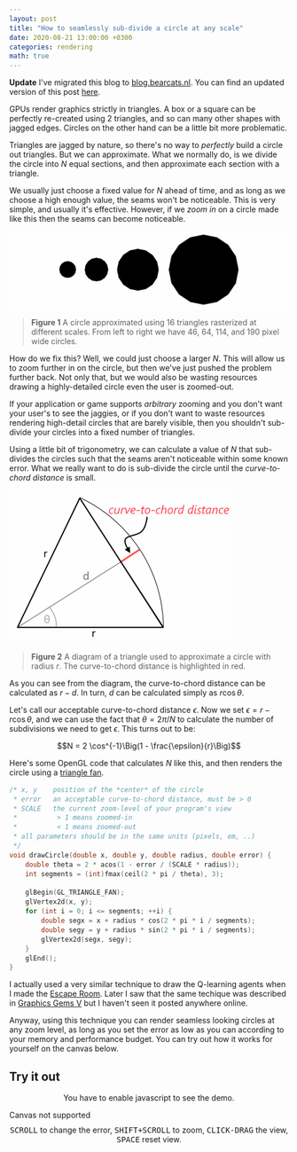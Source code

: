 ```yaml
---
layout: post
title: "How to seamlessly sub-divide a circle at any scale"
date: 2020-08-21 13:00:00 +0300
categories: rendering
math: true
---
```


**Update** I've migrated this blog to [blog.bearcats.nl](https://blog.bearcats.nl). You can find an updated version of this post [here](https://blog.bearcats.nl/seamlessly-subdivide-circle/).

GPUs render graphics strictly in triangles. A box or a square can be perfectly re-created using 2 triangles, and so can many other shapes with jagged edges. Circles on the other hand can be a little bit more problematic.

Triangles are jagged by nature, so there's no way to _perfectly_ build a circle out triangles. But we can approximate. What we normally do, is we divide the circle into $N$ equal sections, and then approximate each section with a triangle.

We usually just choose a fixed value for $N$ ahead of time, and as long as we choose a high enough value, the seams won't be noticeable. This is very simple, and usually it's effective. However, if we _zoom in_ on a circle made like this then the seams can become noticeable.

![Figure 1](../assets/circles/circles.png#center)

> **Figure 1** A circle approximated using 16 triangles rasterized at different scales. From left to right we have 46, 64, 114, and 190 pixel wide circles.

How do we fix this? Well, we could just choose a larger $N$. This will allow us to zoom further in on the circle, but then we've just pushed the problem further back. Not only that, but we would also be wasting resources drawing a highly-detailed circle even the user is zoomed-out.

If your application or game supports _arbitrary_ zooming and you don't want your user's to see the jaggies, or if you don't want to waste resources rendering high-detail circles that are barely visible, then you shouldn't sub-divide your circles into a fixed number of triangles.

Using a little bit of trigonometry, we can calculate a value of $N$ that sub-divides the circles such that the seams aren't noticeable within some known error. What we really want to do is sub-divide the circle until the _curve-to-chord distance_ is small.

![Figure 2](../assets/circles/curve-to-chord.png#center)

> **Figure 2** A diagram of a triangle used to approximate a circle with radius $r$. The curve-to-chord distance is highlighted in red.

As you can see from the diagram, the curve-to-chord distance can be calculated as $r - d$. In turn, $d$ can be calculated simply as $r \cos\theta$. 

Let's call our acceptable curve-to-chord distance $\epsilon$. Now we set $\epsilon = r - r \cos\theta$, and we can use the fact that $\theta = 2\pi / N$ to calculate the number of subdivisions we need to get $\epsilon$. This turns out to be:

$$N = 2 \cos^{-1}\Big(1 - \frac{\epsilon}{r}\Big)$$

Here's some OpenGL code that calculates $N$ like this, and then renders the circle using a [triangle fan](https://en.wikipedia.org/wiki/Triangle_fan).

```c
/* x, y    position of the *center* of the circle
 * error   an acceptable curve-to-chord distance, must be > 0 
 * SCALE   the current zoom-level of your program's view
 *          > 1 means zoomed-in
 *          < 1 means zoomed-out 
 * all parameters should be in the same units (pixels, em, ..) 
 */ 
void drawCircle(double x, double y, double radius, double error) {
    double theta = 2 * acos(1 - error / (SCALE * radius));
    int segments = (int)fmax(ceil(2 * pi / theta), 3);

    glBegin(GL_TRIANGLE_FAN);
    glVertex2d(x, y);
    for (int i = 0; i <= segments; ++i) {
        double segx = x + radius * cos(2 * pi * i / segments);
        double segy = y + radius * sin(2 * pi * i / segments);
        glVertex2d(segx, segy);
    }
    glEnd();
}
```

I actually used a very similar technique to draw the Q-learning agents when I made the [Escape Room](https://github.com/blat-blatnik/Escape-Room). Later I saw that the same techique was described in [Graphics Gems V](http://index-of.co.uk/Game-Development/Programming/Graphics%20Gems%205.pdf#page=178) but I haven't seen it posted anywhere online.

Anyway, using this technique you can render seamless looking circles at any zoom level, as long as you set the error as low as you can according to your memory and performance budget. You can try out how it works for yourself on the canvas below.

## Try it out

<noscript>
  <p style="text-align:center;">
    You have to enable javascript to see the demo.
  </p>
</noscript>
<canvas id="canvas" tabindex="-1">Canvas not supported</canvas>

<script type="text/javascript">
var canvas = document.getElementById("canvas");
var ctx = canvas.getContext("2d", { alpha: false });
var rect = canvas.getBoundingClientRect();
canvas.setAttribute("width", rect.width);
canvas.setAttribute("height", rect.height);
var width = canvas.width;
var height = canvas.height;
var fill = true;
var scale = 1;
var translateX = 0;
var translateY = 0;
var translating = false;
var mouseX = 0;
var mouseY = 0;
var error = 0.5;
var maxSegments = 2000;

ctx.font = "400 18px Arial";
ctx.textAlign = "center";

function reset() {
	scale = 1;
	translateX = 0;
	translateY = 0;
	error = 0.5;
	window.requestAnimationFrame(render);
}

function drawTriangle(x1, y1, x2, y2, x3, y3) {
	ctx.beginPath();
	ctx.moveTo(x1, y1);
	ctx.lineTo(x2, y2);
	ctx.lineTo(x3, y3);
	ctx.closePath();
	ctx.stroke();
	if (fill) ctx.fill();
}

function drawCircle(x, y, r, error) {
	error = Math.min(error, scale * r);
	var theta = 2 * Math.acos(1 - error / (scale * r));
	var segments = Math.min(maxSegments, Math.max(3, Math.ceil(2 * Math.PI / theta)));
	for (var i = 1; i <= segments; ++i) {
		var x1 = x + r * Math.cos(2 * Math.PI * (i - 1) / segments);
		var y1 = y + r * Math.sin(2 * Math.PI * (i - 1) / segments);
		var x2 = x + r * Math.cos(2 * Math.PI * i / segments);
		var y2 = y + r * Math.sin(2 * Math.PI * i / segments);
		drawTriangle(x, y, x1, y1, x2, y2);
	}
	return segments;
}

function render() {
	width = canvas.width;
	height = canvas.height;
	ctx.globalCompositeOperation = "source-over";
	ctx.lineWidth = 1 / scale;
	ctx.fillStyle = "white";
	ctx.fillRect(0, 0, width, height);
	ctx.save();
	ctx.translate(translateX, translateY);
	ctx.scale(scale, scale);
	fill = true;
	ctx.fillStyle = "black";
	drawCircle(1 * width / 3, height / 2, width / 12, error);
	
	fill = false;
	ctx.strokeStyle = "black";
	var segments = drawCircle(2 * width / 3, height / 2, width / 12, error);
	ctx.restore();
	
	ctx.fillStyle = "#444444";
	ctx.fillText("error: " + error.toFixed(3) + "px", width / 2, 32);
	if (segments === maxSegments)
		ctx.fillText(segments + " segments (max)", width / 2, 64);
	else
		ctx.fillText(segments + " segments", width / 2, 64);
}

canvas.addEventListener('wheel', function (event) {
	event.preventDefault();
	var modifierDown = event.getModifierState("Alt") || 
		event.getModifierState("AltGraph") || 
		event.getModifierState("Control") ||
		event.getModifierState("Meta") ||
		event.getModifierState("Shift");
	if (modifierDown) {
		var oldScale = scale;
		if (event.deltaY < 0)
			scale *= 1.1;
		else
			scale /= 1.1;
		var x = event.offsetX;
		var y = event.offsetY;
		var sx = (x - translateX) / oldScale;
		var sy = (y - translateY) / oldScale;
		translateX -= (scale - oldScale) * sx;
		translateY -= (scale - oldScale) * sy;
	} else {
		var delta = 0.025;
		if (error >= 0.5)
			delta = 0.05;
		if (error >= 1)
			delta = 0.10;
		if (error >= 5)
			delta = 0.25;
		if (error >= 10)
			delta = 0.5;
		if (event.deltaY < 0)
			error += delta;
		else
			error -= delta;
		error = Math.max(error, 0.025);
	}
	window.requestAnimationFrame(render);
});

canvas.addEventListener('mousedown', function (event) {
	mouseX = event.screenX;
	mouseY = event.screenY;
	translating = true;
});

window.addEventListener('mouseup', function (event) {
	translating = false;
});

window.addEventListener('mousemove', function (event) {
	if (translating) {
		translateX += event.screenX - mouseX;
		translateY += event.screenY - mouseY;
		mouseX = event.screenX;
		mouseY = event.screenY;
		window.requestAnimationFrame(render);
	}
});

canvas.addEventListener('keydown', function (event) {
	if (event.keyCode == 32) // space
		reset();
});

reset();
</script>

<p style="text-align:center; margin-top:10px;">
  <kbd>SCROLL</kbd> to change the error, <kbd>SHIFT+SCROLL</kbd> to zoom, <kbd>CLICK-DRAG</kbd> the view, <kbd>SPACE</kbd> reset view.
<p>
